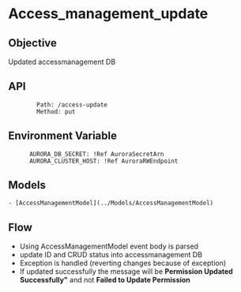 # Access_management_update

## Objective

Updated accessmanagement DB

## API

            Path: /access-update
            Method: put

## Environment Variable

          AURORA_DB_SECRET: !Ref AuroraSecretArn
          AURORA_CLUSTER_HOST: !Ref AuroraRWEndpoint

## Models

    - [AccessManagementModel](../Models/AccessManagementModel)

## Flow

- Using AccessManagementModel event body is parsed
- update ID and CRUD status into accessmanagement DB
- Exception is handled (reverting changes because of exception)
- If updated successfully the message will be **Permission Updated Successfully"** and not **Failed to Update Permission**
